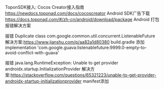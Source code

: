 ToponSDK接入:
Cocos Creator接入指南
https://newdocs.toponad.com/docs/cocoscreator
Android SDK广告下载
https://docs.toponad.com/#/zh-cn/android/download/package
Android 打包报错解决方案

报错
Duplicate class com.google.common.util.concurrent.ListenableFuture
解决方案:https://www.jianshu.com/p/aa82a1d80380
build.gradle 添加
implementation 'com.google.guava:listenablefuture:9999.0-empty-to-avoid-conflict-with-guava'  

报错 java.lang.RuntimeException: Unable to get provider androidx.startup.InitializationProvider
解决方案:https://stackoverflow.com/questions/65321223/unable-to-get-provider-androidx-startup-initializationprovider
manifest添加
 <provider
        android:name="androidx.startup.InitializationProvider"
        android:authorities="${applicationId}.androidx-startup"
        tools:node="remove" />